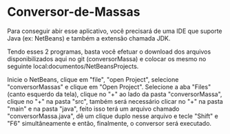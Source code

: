 # Conversor-de-Massas

Para conseguir abir esse aplicativo, você precisará de uma IDE que suporte Java (ex: NetBeans) e também a extensão chamada JDK.

Tendo esses 2 programas, basta você efetuar o download dos arquivos disponibilizados aqui no git (conversorMassa) e colocar os mesmo no seguinte local:documentos/NetBeansProjects.

Inicie o NetBeans, clique em "file", "open Project", selecione "conversorMassas" e clique em "Open Project". Selecione a aba "Files" (canto esquerdo da tela), clique no "+" ao lado da pasta "conversorMassa", clique no "+" na pasta "src", também será necessário clicar no "+" na pasta "main" e na pasta "java", feito isso terá um arquivo chamado "conversorMassa.java", dê um clique duplo nesse arquivo e tecle "Shift" e "F6" simultâneamente e então, finalmente, o conversor será executado.
